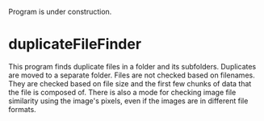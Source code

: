 Program is under construction.  
  
# duplicateFileFinder  
This program finds duplicate files in a folder and its subfolders. Duplicates are moved to a separate folder. Files are not checked based on filenames. They are checked based on file size and the first few chunks of data that the file is composed of. There is also a mode for checking image file similarity using the image's pixels, even if the images are in different file formats.
